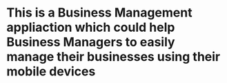 # This is a Business Management appliaction which could help Business Managers to easily manage their businesses using their mobile devices
